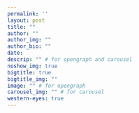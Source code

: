 ```yaml
---
permalink: ''
layout: post
title: ""
author: ""
author_img: ""
author_bio: ""
date:
descrip: "" # for opengraph and carousel
noshow_img: true
bigtitle: true
bigtitle_img: ""
image: "" # for opengraph
carousel_img: "" # for carousel
western-eyes: true
---
```


<style>
    div.post-inline-img > img {
        height: 100%;
    }

    div.post-inline-img {
        display: inline;
        width: content;
        height: 225px;
    }

    img.portrait {
        height: 350px;
        max-width: 100%;
        margin: 10px auto;
        display: block;
    }

    img.book {
        max-width: 65%;
        margin: 10px auto;
        display: block;
    }

    blockquote {
        text-align: center;
        font-size: 1.2em;
        color: #cc5500;
        font-style: italic;
    }
</style>